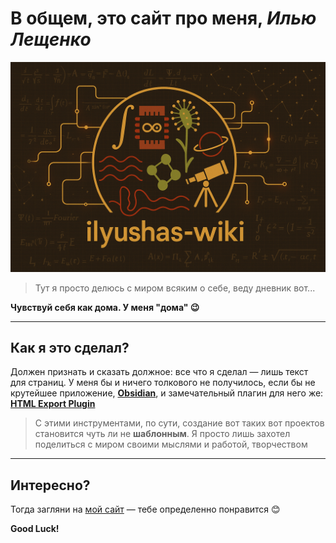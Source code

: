 # В общем, это сайт про меня, *Илью Лещенко*

![logo](data/photos/logo.png)

>  Тут я просто делюсь с миром всяким о себе, веду дневник вот...

**Чувствуй себя как дома. У меня "дома" 😉**

---

## Как я это сделал? 
Должен признать и сказать должное: все что я сделал — лишь текст для страниц. У меня бы и ничего толкового не получилось, если бы не крутейшее приложение, **[Obsidian](https://obsidian.md/)**, и замечательный плагин для него же: **[HTML Export Plugin](https://github.com/KosmosisDire/obsidian-webpage-export)**

> С этими инструментами, по сути, создание вот таких вот проектов становится чуть ли не **шаблонным**. Я просто лишь захотел поделиться с миром своими мыслями и работой, творчеством
---

## Интересно?
Тогда загляни на [мой сайт](https://www.ilyushas.online) — тебе определенно понравится 😊

**Good Luck!**
